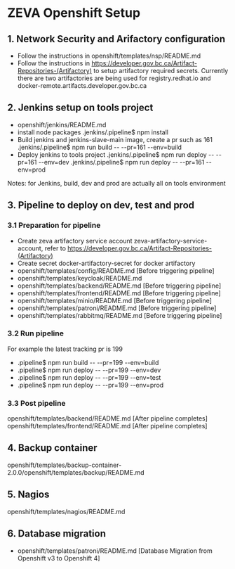 # ZEVA Openshift Setup

## 1. Network Security and Arifactory configuration

- Follow the instructions in openshift/templates/nsp/README.md
- Follow the instructions in https://developer.gov.bc.ca/Artifact-Repositories-(Artifactory) to setup artifactory required secrets.
  Currently there are two artifactories are being used for registry.redhat.io and docker-remote.artifacts.developer.gov.bc.ca

## 2. Jenkins setup on tools project

- openshift/jenkins/README.md
- install node packages
  .jenkins/.pipeline$ npm install
- Build jenkins and jenkins-slave-main image, create a pr such as 161
  .jenkins/.pipeline$ npm run build -- --pr=161 --env=build
- Deploy jenkins to tools project
  .jenkins/.pipeline$ npm run deploy -- --pr=161 --env=dev
  .jenkins/.pipeline$ npm run deploy -- --pr=161 --env=prod

Notes: for Jenkins, build, dev and prod are actually all on tools environment

## 3. Pipeline to deploy on dev, test and prod

### 3.1 Preparation for pipeline

- Create zeva artifactory service account zeva-artifactory-service-account, refer to https://developer.gov.bc.ca/Artifact-Repositories-(Artifactory)
- Create secret docker-artifactory-secret for docker artifactory
- openshift/templates/config/README.md [Before triggering pipeline]
- openshift/templates/keycloak/README.md
- openshift/templates/backend/README.md [Before triggering pipeline]
- openshift/templates/frontend/README.md [Before triggering pipeline]
- openshift/templates/minio/README.md [Before triggering pipeline]
- openshift/templates/patroni/README.md [Before triggering pipeline]
- openshift/templates/rabbitmq/README.md [Before triggering pipeline]

### 3.2 Run pipeline

For example the latest tracking pr is 199

- .pipeline$ npm run build -- --pr=199 --env=build
- .pipeline$ npm run deploy -- --pr=199 --env=dev
- .pipeline$ npm run deploy -- --pr=199 --env=test
- .pipeline$ npm run deploy -- --pr=199 --env=prod

### 3.3 Post pipeline

openshift/templates/backend/README.md [After pipeline completes]
openshift/templates/frontend/README.md [After pipeline completes]

## 4. Backup container

openshift/templates/backup-container-2.0.0/openshift/templates/backup/README.md

## 5. Nagios

openshift/templates/nagios/README.md

## 6. Database migration

- openshift/templates/patroni/README.md [Database Migration from Openshift v3 to Openshift 4]
